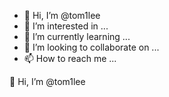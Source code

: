 - 👋 Hi, I’m @tom1lee
- 👀 I’m interested in ...
- 🌱 I’m currently learning ...
- 💞️ I’m looking to collaborate on ...
- 📫 How to reach me ...

<!---
tom1lee/tom1lee is a ✨ special ✨ repository because its `README.md` (this file) appears on your GitHub profile.
You can click the Preview link to take a look at your changes.
--->
 👋 Hi, I’m @tom1lee
